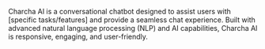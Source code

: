 Charcha AI is a conversational chatbot designed to assist users with [specific tasks/features] and provide a seamless chat experience. Built with advanced natural language processing (NLP) and AI capabilities, Charcha AI is responsive, engaging, and user-friendly.